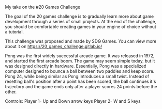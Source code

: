 My take on the #20 Games Challenge

The goal of the 20 games challenge is to gradually learn more about game development through a series of small projects. At the end of the challenge, you should be comfortable creating games in your engine of choice without a tutorial. 

This challenge was proposed and made by SDG Games. You can view more about it on https://20_games_challenge.gitlab.io/

Pong was the first widely successful arcade game. It was released in 1972, and started the first arcade boom. The game may seem simple today, but it was designed directly in hardware. Essentially, Pong was a specialized computer designed to bounce a ball between two paddles and keep score.
Pong 24, while being similar as Pong introduces a small twist. Instead of resetting ball's position after a point has been scored, the ball continues it's trajectory and the game ends only after a player scores 24 points before the other.

Controls: Player 1- Up and Down arrow keys
          Player 2- W and S keys
